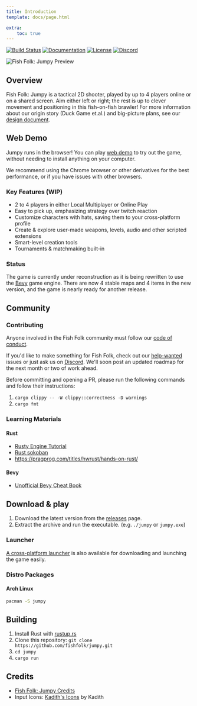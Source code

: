 ```yaml
---
title: Introduction
template: docs/page.html

extra:
    toc: true
---
```


[![Build Status](https://img.shields.io/github/workflow/status/fishfolk/jumpy/Continuous%20integration?logo=github&labelColor=1e1c24&color=8bcfcf)](https://github.com/fishfolk/jumpy/actions) [![Documentation](https://img.shields.io/badge/documentation-fishfolk.github.io-green.svg?labelColor=1e1c24&color=f3ee7a)](https://fishfolk.github.io/jumpy/book) [![License](https://img.shields.io/badge/License-MIT%20or%20Apache%202-green.svg?label=license&labelColor=1e1c24&color=34925e)](./LICENSE) [![Discord](https://img.shields.io/badge/chat-on%20discord-green.svg?logo=discord&logoColor=fff&labelColor=1e1c24&color=8d5b3f)](https://discord.gg/4smxjcheE5)

![Fish Folk: Jumpy Preview](https://user-images.githubusercontent.com/24392180/151969075-399e9fea-e2de-4340-96a4-0a0e5b79c281.gif)

## Overview

Fish Folk: Jumpy is a tactical 2D shooter, played by up to 4 players online or on a shared screen. Aim either left or right; the rest is up to clever movement and positioning in this fish-on-fish brawler! For more information about our origin story (Duck Game et.al.) and big-picture plans, see our [design document](https://www.notion.so/erlendsh/Fish-Fight-1647ed74217e4e38a59bd28f4f5bc81a).

## Web Demo

Jumpy runs in the browser! You can play [web demo][web_demo] to try out the game, without needing to install anything on your computer.

We recommend using the Chrome browser or other derivatives for the best performance, or if you have issues with other browsers.

[web_demo]: https://fishfolk.github.io/jumpy/player/latest/

### Key Features (WIP)

- 2 to 4 players in either Local Multiplayer or Online Play
- Easy to pick up, emphasizing strategy over twitch reaction
- Customize characters with hats, saving them to your cross-platform profile
- Create & explore user-made weapons, levels, audio and other scripted extensions
- Smart-level creation tools
- Tournaments & matchmaking built-in

### Status

The game is currently under reconstruction as it is being rewritten to use the [Bevy] game engine. There are now 4 stable maps and 4 items in the new version, and the game is nearly ready for another release.

[Bevy]: https://bevyengine.org

## Community

### Contributing

Anyone involved in the Fish Folk community must follow our [code of conduct](https://github.com/fishfolk/jumpy/blob/main/CODE_OF_CONDUCT.md).

If you'd like to make something for Fish Folk, check out our [help-wanted](https://github.com/fishfolk/jumpy/labels/help%20wanted) issues or just ask us on [Discord](https://discord.gg/4smxjcheE5). We'll soon post an updated roadmap for the next month or two of work ahead.

Before committing and opening a PR, please run the following commands and follow their instructions:

1. `cargo clippy -- -W clippy::correctness -D warnings`
2. `cargo fmt`

### Learning Materials

#### Rust

- [Rusty Engine Tutorial](https://cleancut.github.io/rusty_engine/)
- [Rust sokoban](https://sokoban.iolivia.me/)
- <https://pragprog.com/titles/hwrust/hands-on-rust/>

#### Bevy

- [Unofficial Bevy Cheat Book](https://bevy-cheatbook.github.io/)

## Download & play

1. Download the latest version from the [releases](https://github.com/fishfolk/jumpy/releases) page.
2. Extract the archive and run the executable. (e.g. `./jumpy` or `jumpy.exe`)

### Launcher

[A cross-platform launcher](https://github.com/spicylobstergames/SpicyLauncher) is also available for downloading and launching the game easily.

### Distro Packages

#### Arch Linux

```sh
pacman -S jumpy
```

## Building

1. Install Rust with [rustup.rs](https://rustup.rs/)
2. Clone this repository: `git clone https://github.com/fishfolk/jumpy.git`
3. `cd jumpy`
4. `cargo run`

## Credits

- [Fish Folk: Jumpy Credits](./CREDITS.md)
- Input Icons: [Kadith's Icons](https://kadith.itch.io/kadiths-free-icons) by Kadith
